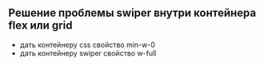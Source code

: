 ## Решение проблемы swiper внутри контейнера flex или grid

- дать контейнеру css свойство min-w-0
- дать контейнеру swiper свойство w-full